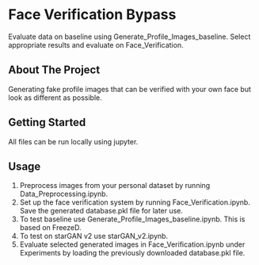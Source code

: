 # Face Verification Bypass

Evaluate data on baseline using Generate_Profile_Images_baseline.
Select appropriate results and evaluate on Face_Verification.




<!-- ABOUT THE PROJECT -->
## About The Project


Generating fake profile images that can be verified with your own face but look as different as possible.



<!-- GETTING STARTED -->
## Getting Started

All files can be run locally using jupyter.

<!-- USAGE EXAMPLES -->
## Usage
1. Preprocess images from your personal dataset by running Data_Preprocessing.ipynb. 
2. Set up the face verification system by running Face_Verification.ipynb. Save the generated database.pkl file for later use.
3. To test baseline use Generate_Profile_Images_baseline.ipynb. This is based on FreezeD. 
4. To test on starGAN v2 use starGAN_v2.ipynb. 
5. Evaluate selected generated images in Face_Verification.ipynb under Experiments by loading the previously downloaded database.pkl file. 


